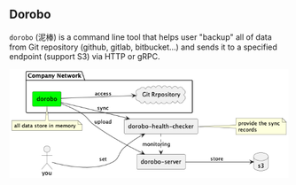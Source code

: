 ## Dorobo

`dorobo` (泥棒) is a command line tool that helps user "backup" all of data from Git repository (github, gitlab, bitbucket...) and sends it to a specified endpoint (support S3) via HTTP or gRPC.

![arch](./docs/images/arch.png)